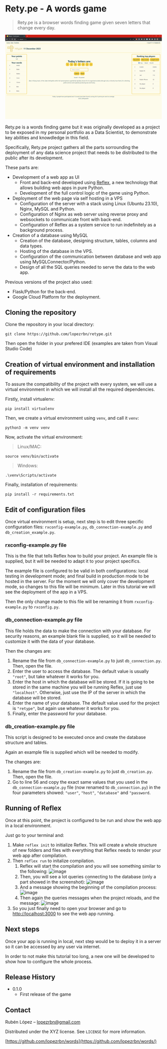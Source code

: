 # Rety.pe - A words game
> Rety.pe is a browser words finding game given seven letters that change every day.

![](screenshot.png)

Rety.pe is a words finding game but it was originally developed as a project to be exposed in my personal portfolio as a Data Scientist, to demonstrate key abilities and knowdledge in this field.

Specifically, Rety.pe project gathers all the parts sorrounding the deployment of any data science project that needs to be distributed to the public after its development.

These parts are:

- Development of a web app as UI
   - Front and back-end developed using [Reflex](https://reflex.dev/), a new technology that allows building web apps in pure Python.
   - Development of the full control logic of the game using Python.
- Deployment of the web page via self hosting in a VPS
   - Configuration of the server with a stack using Linux (Ubuntu 23.10), Nginx, MySQL and Python.
   - Configuration of Nginx as web server using reverse proxy and websockets to communicate front with back-end.
   - Configuration of Reflex as a system service to run indefinitely as a background process.
- Creation of a database using MySQL
   - Creation of the database, designing structure, tables, columns and data types.
   - Hosting of the database in the VPS.
   - Configuration of the communication between database and web app using MySQLConnector/Python.
   - Design of all the SQL queries needed to serve the data to the web app.


Previous versions of the project also used:

- Flask/Python for the back-end.
- Google Cloud Platform for the deployment.


## Cloning the repository

Clone the repository in your local directory:

```
git clone https://github.com/lopezrbn/retype.git
```

Then open the folder in your prefered IDE (examples are taken from Visual Studio Code)


## Creation of virtual environment and installation of requirements

To assure the compatibility of the project with every system, we will use a virtual environment in which we will install all the required dependencies.

Firstly, install virtualenv:
```
pip install virtualenv
```

Then, we create a virtual environment using `venv`, and call it `venv`:
```
python3 -m venv venv
```

Now, activate the virtual environment:

> Linux/MAC:   
```
source venv/bin/activate
```
> Windows:
```
.\venv\Scripts/activate
```

Finally, installation of requirements:
```
pip install -r requirements.txt
```


## Edit of configuration files

Once virtual environment is setup, next step is to edit three specific configuration files: `rxconfig-example.py`, `db_connection-example.py` and `db_creation_example.py`.

### rxconfig-example.py file

This is the file that tells Reflex how to build your project. An example file is supplied, but it will be needed to adapt it to your project specifics.

The example file is configured to be valid in both configurations: local testing in development mode; and final build in production mode to be hosted in the server. For the moment we will only cover the development mode, so changes to this file will be minimum. Later in this tutorial we will see the deployment of the app in a VPS.

Then the only change made to this file will be renaming it from `rxconfig-example.py` to `rxconfig.py`.

### db_connection-example.py file

This file holds the data to make the connection with your database. For security reasons, an example blank file is supplied, so it will be needed to customize it with the data of your database.

Then the changes are:
1. Rename the file from `db_connection-example.py` to just `db_connection.py`. Then, open the file.
2. Enter the user to access the database. The default value is usually `"root"`, but take whatever it works for you.
3. Enter the host in which the database will be stored. If it is going to be stored in the same machine you will be running Reflex, just use `"localhost"`. Otherwise, just use the IP of the server in which the database will be stored.
4. Enter the name of your database. The default value used for the project is `"retype"`, but again use whatever it works for you.
5. Finally, enter the password for your database.


### db_creation-example.py file

This script is designed to be executed once and create the database structure and tables.

Again an example file is supplied which will be needed to modify.

The changes are:
1. Rename the file from `db_creation-example.py` to just `db_creation.py`. Then, open the file.
2. Go to line 56 and copy the exact same values that you used in the `db_connection-example.py` file (now renamed to `db_connection.py`) in the four parameters showed: `"user"`, `"host"`, `"database"` and `"password`.


## Running of Reflex

Once at this point, the project is configured to be run and show the web app in a local environment.

Just go to your terminal and:
1. Make `reflex init` to initialize Reflex. This will create a whole structure of new folders and files with everything that Reflex needs to render your web app after compilation.
2. Then `reflex run` to initalize compilation.
   1. Reflex will start the compilation and you will see something similar to the following:
   ![image](https://github.com/lopezrbn/retype/assets/113603061/29b6149a-11a4-4dfe-8e86-951718b3bcdd)
   2. Then, you will see a lot queries connecting to the database (only a part showed in the screenshot):
   ![image](https://github.com/lopezrbn/retype/assets/113603061/64e8aecf-b5a1-4297-ab0d-94db0897dfb3)
   3. And a message showing the beginning of the compilation process:
   ![image](https://github.com/lopezrbn/retype/assets/113603061/0c69ef0e-b419-43b1-8189-d93a1762f9c0)
   4. Then again the queries messages when the project reloads, and the message:
   ![image](https://github.com/lopezrbn/retype/assets/113603061/8f57e3df-679b-49ab-b8fb-532d5b2ebbfc)
3. So you just finally need to open your browser and go to [http://localhost:3000](http://localhost:3000) to see the web app running.


## Next steps

Once your app is running in local, next step would be to deploy it in a server so it can be accessed by any user via internet.

In order to not make this tutorial too long, a new one will be developed to show how to configure the whole process.


## Release History

* 0.1.0
    * First release of the game


## Contact

Rubén López – lopezrbn@gmail.com

Distributed under the XYZ license. See ``LICENSE`` for more information.

[https://github.com/lopezrbn/words](https://github.com/lopezrbn/words/)
